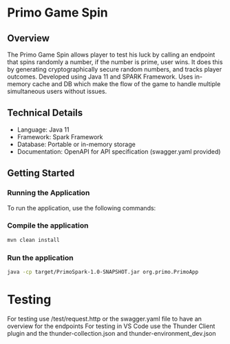 # Primo Game Spin

## Overview
The Primo Game Spin allows player to test his luck by calling an endpoint that spins randomly a number, if the number is prime, user wins.
It does this by generating cryptographically secure random numbers, and tracks player outcomes. Developed using Java 11 and SPARK Framework.
Uses in-memory cache and DB which make the flow of the game to handle multiple simultaneous users without issues.

## Technical Details
- Language: Java 11
- Framework: Spark Framework
- Database: Portable or in-memory storage
- Documentation: OpenAPI for API specification (swagger.yaml provided)

## Getting Started

### Running the Application
To run the application, use the following commands:

### Compile the application
```bash
mvn clean install
```

### Run the application
```bash
java -cp target/PrimoSpark-1.0-SNAPSHOT.jar org.primo.PrimoApp
```
# Testing
For testing use /test/request.http or the swagger.yaml file to have an overview for the endpoints
For testing in VS Code use the Thunder Client plugin and the thunder-collection.json and thunder-environment_dev.json
